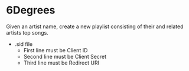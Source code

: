 # 6Degrees
Given an artist name, create a new playlist consisting of their and related artists
top songs.

- .sid file
  - First line must be Client ID
  - Second line must be Client Secret
  - Third line must be Redirect URI

